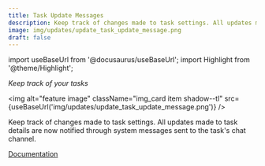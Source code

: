 ```yaml
---
title: Task Update Messages
description: Keep track of changes made to task settings. All updates made to task details are now notified through system messages sent to the task's chat channel. 
image: img/updates/update_task_update_message.png
draft: false
---
```


import useBaseUrl from '@docusaurus/useBaseUrl'; 
import Highlight from '@theme/Highlight';

<div className="align-center">
<div className="card">
<div className="card__header">

<span className="hero__subtitle"><em>

Keep track of your tasks

</em></span>

</div>
<div className="card__image">

<img alt="feature image" className="img_card item shadow--tl" src={useBaseUrl('img/updates/update_task_update_message.png')} />
<br/>

</div>
<div className="card__body">

Keep track of changes made to task settings. All updates made to task details are now notified through system messages sent to the task's chat channel. 

</div>
<div className="card__footer text-center align-padding-center">

<a className="button button--info button--block" href="/docs/documentation/client/tasks/task_chat">Documentation</a>
<br/>

</div>
</div>
</div>
